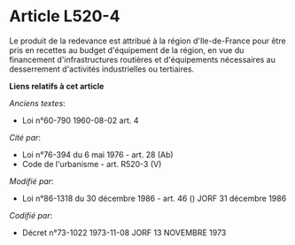 # Article L520-4

Le produit de la redevance est attribué à la région d'Ile-de-France pour être pris en recettes au budget d'équipement de la
région, en vue du financement d'infrastructures routières et d'équipements nécessaires au desserrement d'activités
industrielles ou tertiaires.

**Liens relatifs à cet article**

_Anciens textes_:

  - Loi n°60-790 1960-08-02 art. 4

_Cité par_:

  - Loi n°76-394 du 6 mai 1976 - art. 28 (Ab)
  - Code de l'urbanisme - art. R520-3 (V)

_Modifié par_:

  - Loi n°86-1318 du 30 décembre 1986 - art. 46 () JORF 31 décembre 1986

_Codifié par_:

  - Décret n°73-1022 1973-11-08 JORF 13 NOVEMBRE 1973
